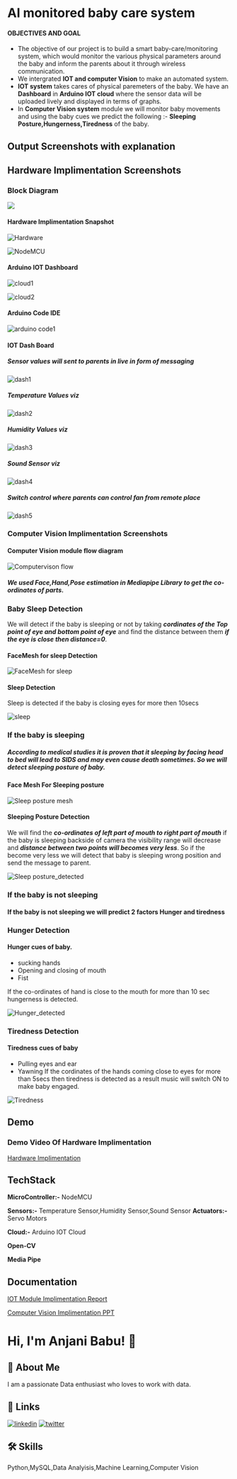 
# AI monitored baby care system

#### OBJECTIVES AND GOAL

 - The objective of our project is to build a smart baby-care/monitoring system, which would monitor the various physical parameters around the baby and inform the parents about it through wireless communication.
 - We intergrated **IOT and computer Vision** to make an automated system. 
 - **IOT system** takes cares of physical paremeters of the baby. We have an **Dashboard** in **Arduino IOT cloud** where the sensor data will be uploaded lively and displayed in terms of graphs.
 - In **Computer Vision system** module we will monitor baby movements and using the baby cues we predict the following :- **Sleeping Posture,Hungerness,Tiredness** of the baby.


## Output Screenshots with explanation


## Hardware Implimentation Screenshots

### Block Diagram

![](https://user-images.githubusercontent.com/68511369/221432157-db1bfa4f-21cd-49a0-9485-5a50d1cb476b.png)


#### Hardware Implimentation Snapshot

![Hardware](https://user-images.githubusercontent.com/68511369/221432743-b731d329-9c80-42e2-85a3-e83f88250e85.png)

![NodeMCU](https://user-images.githubusercontent.com/68511369/221432779-8d02b146-1230-4c04-86c4-cf3fe16eb510.png)



#### Arduino IOT Dashboard

![cloud1](https://user-images.githubusercontent.com/68511369/221432798-3265bda5-7b44-48cc-b6b3-b6be733f8f07.png)

![cloud2](https://user-images.githubusercontent.com/68511369/221432820-eeb019f6-c451-4887-b27e-fa61cfe4a936.png)


#### Arduino Code IDE

![arduino code1](https://user-images.githubusercontent.com/68511369/221432887-da0b8802-14e1-4481-9dc6-fb0886f1fa9a.png)

#### IOT Dash Board

##### Sensor values will sent to parents in live in form of messaging
![dash1](https://user-images.githubusercontent.com/68511369/221432917-9e55ebf1-b265-4d8c-bed5-ebe355543bf3.png)

##### Temperature Values viz

![dash2](https://user-images.githubusercontent.com/68511369/221432938-b2e0c1ad-536f-4262-9038-27edccf71b28.png)

##### Humidity Values viz

![dash3](https://user-images.githubusercontent.com/68511369/221432947-92d5c4ff-54e9-42d0-8e69-d7a109a6546f.png)

##### Sound Sensor viz

![dash4](https://user-images.githubusercontent.com/68511369/221432948-4e142a33-bf38-4573-804b-24bfcfed3ca8.png)

##### Switch control where parents can control fan from remote place

![dash5](https://user-images.githubusercontent.com/68511369/221433201-082db43a-fde9-43f5-b3e4-9ad3fd80f22f.png)







### Computer Vision Implimentation Screenshots


#### Computer Vision module flow diagram

![Computervison flow](https://user-images.githubusercontent.com/68511369/221434659-1221200c-1400-4f7f-8fd0-183d528195ad.png)


##### We used **Face,Hand,Pose estimation in Mediapipe Library** to get the ***co-ordinates*** of parts.

 ### Baby Sleep Detection
We will detect if the baby is sleeping or not by taking ***cordinates of the Top point of eye and bottom point of eye*** and find the distance between them ***if the eye is close then distance=0***.

#### FaceMesh for sleep Detection
![FaceMesh for sleep](https://user-images.githubusercontent.com/68511369/221434373-6f4066d2-a87a-4800-85dc-abb6e9790e47.png)

#### Sleep Detection

Sleep is detected if the baby is closing eyes for more then 10secs

![sleep](https://user-images.githubusercontent.com/68511369/221434383-3548da93-b81c-4e54-aaf0-6a6b72d31333.png)

### If the baby is sleeping

##### According to medical studies it is proven that it sleeping by facing head to bed will lead to SIDS and may even cause death sometimes. So we will detect sleeping posture of baby.

#### Face Mesh For Sleeping posture
![Sleep posture mesh](https://user-images.githubusercontent.com/68511369/221434394-6eeb0e8a-8528-4294-9adb-f7bb1242fd21.png)

#### Sleeping Posture Detection
 We will find the ***co-ordinates of left part of mouth to right part of mouth*** if the baby is sleeping backside of camera the visibility range will decrease and ***distance between two points will becomes very less***. So if the become very less we will detect that baby is sleeping wrong position and send the message to parent.

![Sleep posture_detected](https://user-images.githubusercontent.com/68511369/221434397-7e3fcc71-8bf5-455d-a06e-f00fb0124d4e.png)

### If the baby is not sleeping


#### If the baby is not sleeping we will predict 2 factors Hunger and tiredness

### Hunger Detection

  #### Hunger cues of baby.
   - sucking hands
   - Opening and closing of mouth
   - Fist 

  
If the co-ordinates of hand is close to the mouth for more than 10 sec hungerness is detected.

![Hunger_detected](https://user-images.githubusercontent.com/68511369/221434646-ceb9991b-a9dd-448e-b497-e1a60da0e5bc.png)

### Tiredness Detection


  #### Tiredness cues of baby
   - Pulling eyes and ear
   - Yawning
If the cordinates of the hands coming close to eyes for more than 5secs then tiredness is detected as a result music will switch ON to make baby engaged.

![Tiredness](https://user-images.githubusercontent.com/68511369/221434652-7f3bd81f-65c1-44bd-9229-f967c868c03e.png)
















## Demo



### Demo Video Of Hardware Implimentation
 
[Hardware Implimentation](https://drive.google.com/file/d/1DqrU84B4dkzGGaFUolO8SpNX3P2hNLUA/view?usp=drivesdk)


## TechStack


**MicroController:-** NodeMCU                            

**Sensors:-** Temperature Sensor,Humidity Sensor,Sound Sensor
**Actuators:-** Servo Motors

**Cloud:-** Arduino IOT Cloud

**Open-CV**

**Media Pipe**
## Documentation

[IOT Module Implimentation Report](https://docs.google.com/document/d/1T1OXSsz0NWd27aFLZNAsSF9-amFcS6IL/edit?usp=share_link&ouid=112169638179078369544&rtpof=true&sd=true)

[Computer Vision Implimentation PPT](https://docs.google.com/presentation/d/1WnahRm5PpqrNtc7e6x-cLCaGUmS_jb0g/edit?usp=share_link&ouid=112169638179078369544&rtpof=true&sd=true)
# Hi, I'm Anjani Babu! 👋


## 🚀 About Me
I am a passionate Data enthusiast who loves to work with data.


## 🔗 Links

[![linkedin](https://img.shields.io/badge/linkedin-0A66C2?style=for-the-badge&logo=linkedin&logoColor=white)](https://www.linkedin.com/in/anjani-babu-janyavula-12b2601b1/)
[![twitter](https://img.shields.io/badge/twitter-1DA1F2?style=for-the-badge&logo=twitter&logoColor=white)](https://twitter.com/AnjaniDS1081)


## 🛠 Skills
Python,MySQL,Data Analyisis,Machine Learning,Computer Vision

